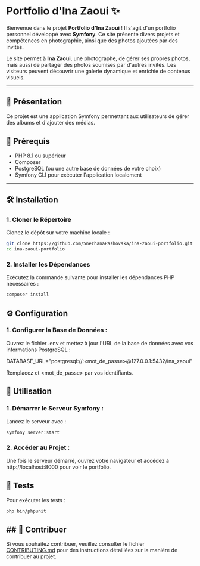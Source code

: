 # Portfolio d'Ina Zaoui ✨

Bienvenue dans le projet **Portfolio d'Ina Zaoui** ! Il s'agit d'un portfolio personnel développé avec **Symfony**. Ce site présente divers projets et compétences en photographie, ainsi que des photos ajoutées par des invités.

Le site permet à **Ina Zaoui**, une photographe, de gérer ses propres photos, mais aussi de partager des photos soumises par d'autres invités. Les visiteurs peuvent découvrir une galerie dynamique et enrichie de contenus visuels.

---

## 📌 Présentation

Ce projet est une application Symfony permettant aux utilisateurs de gérer des albums et d'ajouter des médias.

## 🚀 Prérequis

- PHP 8.1 ou supérieur
- Composer
- PostgreSQL (ou une autre base de données de votre choix)
- Symfony CLI pour exécuter l'application localement

---

## 🛠️ Installation

### 1. Cloner le Répertoire

Clonez le dépôt sur votre machine locale :

```bash
git clone https://github.com/SnezhanaPashovska/ina-zaoui-portfolio.git
cd ina-zaoui-portfolio
```

### 2. Installer les Dépendances

Exécutez la commande suivante pour installer les dépendances PHP nécessaires :

```bash
composer install
```

## ⚙️ Configuration

### 1. Configurer la Base de Données :

Ouvrez le fichier .env et mettez à jour l'URL de la base de données avec vos informations PostgreSQL :

DATABASE_URL="postgresql://<utilisateur>:<mot_de_passe>@127.0.0.1:5432/ina_zaoui"

Remplacez <utilisateur> et <mot_de_passe> par vos identifiants.

## 🚀 Utilisation

### 1. Démarrer le Serveur Symfony :

Lancez le serveur avec :

```bash
symfony server:start
```

### 2. Accéder au Projet :

Une fois le serveur démarré, ouvrez votre navigateur et accédez à http://localhost:8000 pour voir le portfolio.

## 🧪 Tests

Pour exécuter les tests :

```bash
php bin/phpunit
```

## ## 🤝 Contribuer

Si vous souhaitez contribuer, veuillez consulter le fichier [CONTRIBUTING.md](./CONTRIBUTING.md) pour des instructions détaillées sur la manière de contribuer au projet.
